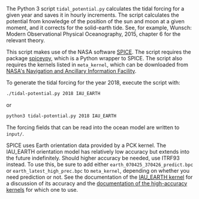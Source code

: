 The Python 3 script `tidal_potential.py` calculates the tidal forcing for a given year and saves it in hourly increments. The script calculates the potential from knowledge of the position of the sun and moon at a given moment, and it corrects for the solid-earth tide. See, for example, Wunsch: Modern Observational Physical Oceanography, 2015, chapter 6 for the relevant theory.

This script makes use of the NASA software [SPICE](https://naif.jpl.nasa.gov/naif/). The script requires the package [spiceypy](https://github.com/AndrewAnnex/SpiceyPy), which is a Python wrapper to SPICE. The script also requires the kernels listed in `meta_kernel`, which can be downloaded from [NASA's Navigation and Ancillary Information Facility](https://naif.jpl.nasa.gov/pub/naif/generic_kernels/).

To generate the tidal forcing for the year 2018, execute the script with:
```bash
./tidal-potential.py 2018 IAU_EARTH
```
or
```bash
python3 tidal-potential.py 2018 IAU_EARTH
```
The forcing fields that can be read into the ocean model are written to `input/`.

SPICE uses Earth orientation data provided by a PCK kernel. The IAU_EARTH orientation model has relatively low accuracy but extends into the future indefinitely. Should higher accuracy be needed, use ITRF93 instead. To use this, be sure to add either `earth_070425_370426_predict.bpc` or `earth_latest_high_prec.bpc` to `meta_kernel`, depending on whether you need prediction or not. See the documentation of the [IAU_EARTH kernel](https://naif.jpl.nasa.gov/pub/naif/generic_kernels/pck/pck00010.tpc) for a discussion of its accuracy and the [documentation of the high-accuracy kernels](https://naif.jpl.nasa.gov/pub/naif/generic_kernels/pck/aareadme.txt) for which one to use.
